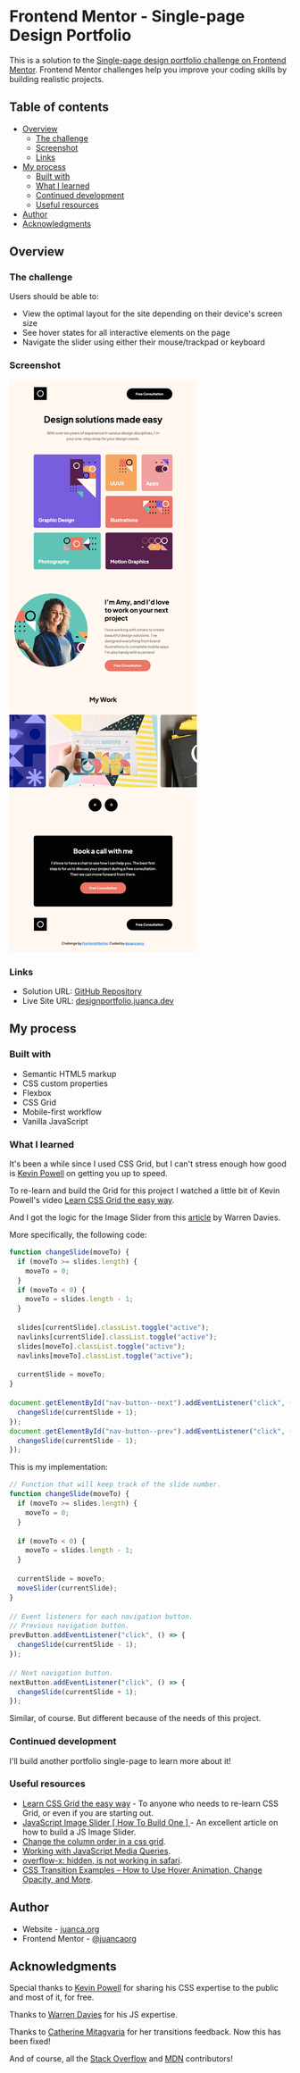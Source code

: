 # Frontend Mentor - Single-page Design Portfolio

This is a solution to the [Single-page design portfolio challenge on Frontend Mentor](https://www.frontendmentor.io/challenges/singlepage-design-portfolio-2MMhyhfKVo). Frontend Mentor challenges help you improve your coding skills by building realistic projects.

## Table of contents

- [Overview](#overview)
  - [The challenge](#the-challenge)
  - [Screenshot](#screenshot)
  - [Links](#links)
- [My process](#my-process)
  - [Built with](#built-with)
  - [What I learned](#what-i-learned)
  - [Continued development](#continued-development)
  - [Useful resources](#useful-resources)
- [Author](#author)
- [Acknowledgments](#acknowledgments)

## Overview

### The challenge

Users should be able to:

- View the optimal layout for the site depending on their device's screen size
- See hover states for all interactive elements on the page
- Navigate the slider using either their mouse/trackpad or keyboard

### Screenshot

![](./design/screenshot.png)

### Links

- Solution URL: [GitHub Repository](https://github.com/juancaorg/design-portfolio)
- Live Site URL: [designportfolio.juanca.dev](https://designportfolio.juanca.dev/)

## My process

### Built with

- Semantic HTML5 markup
- CSS custom properties
- Flexbox
- CSS Grid
- Mobile-first workflow
- Vanilla JavaScript

### What I learned

It's been a while since I used CSS Grid, but I can't stress enough how good is [Kevin Powell](https://www.kevinpowell.co) on getting you up to speed.

To re-learn and build the Grid for this project I watched a little bit of Kevin Powell's video [Learn CSS Grid the easy way](https://www.youtube.com/watch?v=rg7Fvvl3taU).

And I got the logic for the Image Slider from this [article](https://alvarotrigo.com/blog/javascript-slider-how-to-make-one/) by Warren Davies.

More specifically, the following code:

```js
function changeSlide(moveTo) {
  if (moveTo >= slides.length) {
    moveTo = 0;
  }
  if (moveTo < 0) {
    moveTo = slides.length - 1;
  }

  slides[currentSlide].classList.toggle("active");
  navlinks[currentSlide].classList.toggle("active");
  slides[moveTo].classList.toggle("active");
  navlinks[moveTo].classList.toggle("active");

  currentSlide = moveTo;
}

document.getElementById("nav-button--next").addEventListener("click", () => {
  changeSlide(currentSlide + 1);
});
document.getElementById("nav-button--prev").addEventListener("click", () => {
  changeSlide(currentSlide - 1);
});
```

This is my implementation:

```js
// Function that will keep track of the slide number.
function changeSlide(moveTo) {
  if (moveTo >= slides.length) {
    moveTo = 0;
  }

  if (moveTo < 0) {
    moveTo = slides.length - 1;
  }

  currentSlide = moveTo;
  moveSlider(currentSlide);
}

// Event listeners for each navigation button.
// Previous navigation button.
prevButton.addEventListener("click", () => {
  changeSlide(currentSlide - 1);
});

// Next navigation button.
nextButton.addEventListener("click", () => {
  changeSlide(currentSlide + 1);
});
```

Similar, of course. But different because of the needs of this project.

### Continued development

I'll build another portfolio single-page to learn more about it!

### Useful resources

- [Learn CSS Grid the easy way](https://www.youtube.com/watch?v=rg7Fvvl3taU) - To anyone who needs to re-learn CSS Grid, or even if you are starting out.
- [JavaScript Image Slider [ How To Build One ] ](https://alvarotrigo.com/blog/javascript-slider-how-to-make-one/) - An excellent article on how to build a JS Image Slider.
- [Change the column order in a css grid](https://stackoverflow.com/questions/45367864/change-the-column-order-in-a-css-grid#45373587).
- [Working with JavaScript Media Queries](https://css-tricks.com/working-with-javascript-media-queries/).
- [overflow-x: hidden, is not working in safari](https://stackoverflow.com/questions/32666663/overflow-x-hidden-is-not-working-in-safari).
- [CSS Transition Examples – How to Use Hover Animation, Change Opacity, and More](https://www.freecodecamp.org/news/css-transition-examples/).

## Author

- Website - [juanca.org](https://www.juanca.org)
- Frontend Mentor - [@juancaorg](https://www.frontendmentor.io/profile/juancaorg)

## Acknowledgments

Special thanks to [Kevin Powell](https://www.kevinpowell.co/) for sharing his CSS expertise to the public and most of it, for free.

Thanks to [Warren Davies](https://alvarotrigo.com/blog/javascript-slider-how-to-make-one/) for his JS expertise.

Thanks to [Catherine Mitagvaria](https://github.com/catherineisonline) for her transitions feedback. Now this has been fixed!

And of course, all the [Stack Overflow](https://stackoverflow.com/) and [MDN](https://developer.mozilla.org/en-US/) contributors!
